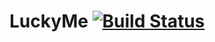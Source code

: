 # LuckyMe [![Build Status](https://travis-ci.com/AiServiceDev/LuckyMe.svg?branch=main)](https://travis-ci.com/AiServiceDev/LuckyMe)